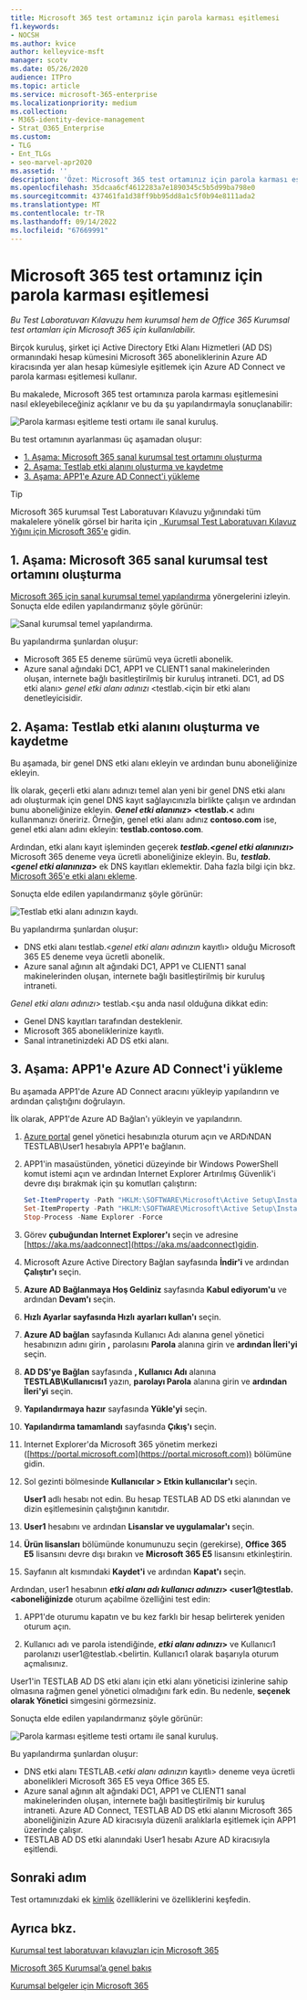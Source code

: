 ```yaml
---
title: Microsoft 365 test ortamınız için parola karması eşitlemesi
f1.keywords:
- NOCSH
ms.author: kvice
author: kelleyvice-msft
manager: scotv
ms.date: 05/26/2020
audience: ITPro
ms.topic: article
ms.service: microsoft-365-enterprise
ms.localizationpriority: medium
ms.collection:
- M365-identity-device-management
- Strat_O365_Enterprise
ms.custom:
- TLG
- Ent_TLGs
- seo-marvel-apr2020
ms.assetid: ''
description: 'Özet: Microsoft 365 test ortamınız için parola karması eşitlemesini ve oturum açmayı yapılandırın ve gösterin.'
ms.openlocfilehash: 35dcaa6cf4612283a7e1890345c5b5d99ba798e0
ms.sourcegitcommit: 437461fa1d38ff9bb95dd8a1c5f0b94e8111ada2
ms.translationtype: MT
ms.contentlocale: tr-TR
ms.lasthandoff: 09/14/2022
ms.locfileid: "67669991"
---
```

# <a name="password-hash-synchronization-for-your-microsoft-365-test-environment"></a>Microsoft 365 test ortamınız için parola karması eşitlemesi

*Bu Test Laboratuvarı Kılavuzu hem kurumsal hem de Office 365 Kurumsal test ortamları için Microsoft 365 için kullanılabilir.*

Birçok kuruluş, şirket içi Active Directory Etki Alanı Hizmetleri (AD DS) ormanındaki hesap kümesini Microsoft 365 aboneliklerinin Azure AD kiracısında yer alan hesap kümesiyle eşitlemek için Azure AD Connect ve parola karması eşitlemesi kullanır. 

Bu makalede, Microsoft 365 test ortamınıza parola karması eşitlemesini nasıl ekleyebileceğiniz açıklanır ve bu da şu yapılandırmayla sonuçlanabilir:
  
![Parola karması eşitleme testi ortamı ile sanal kuruluş.](../media/password-hash-sync-m365-ent-test-environment/Phase3.png)
  
Bu test ortamının ayarlanması üç aşamadan oluşur:
- [1. Aşama: Microsoft 365 sanal kurumsal test ortamını oluşturma](#phase-1-create-the-microsoft-365-simulated-enterprise-test-environment)
- [2. Aşama: Testlab etki alanını oluşturma ve kaydetme](#phase-2-create-and-register-the-testlab-domain)
- [3. Aşama: APP1'e Azure AD Connect'i yükleme](#phase-3-install-azure-ad-connect-on-app1)
    
> [!TIP]
> Microsoft 365 kurumsal Test Laboratuvarı Kılavuzu yığınındaki tüm makalelere yönelik görsel bir harita için [, Kurumsal Test Laboratuvarı Kılavuz Yığını için Microsoft 365'e](../downloads/Microsoft365EnterpriseTLGStack.pdf) gidin.
  
## <a name="phase-1-create-the-microsoft-365-simulated-enterprise-test-environment"></a>1. Aşama: Microsoft 365 sanal kurumsal test ortamını oluşturma

[Microsoft 365 için sanal kurumsal temel yapılandırma](simulated-ent-base-configuration-microsoft-365-enterprise.md) yönergelerini izleyin. Sonuçta elde edilen yapılandırmanız şöyle görünür:
  
![Sanal kurumsal temel yapılandırma.](../media/password-hash-sync-m365-ent-test-environment/Phase1.png)
  
Bu yapılandırma şunlardan oluşur:
  
- Microsoft 365 E5 deneme sürümü veya ücretli abonelik.
- Azure sanal ağındaki DC1, APP1 ve CLIENT1 sanal makinelerinden oluşan, internete bağlı basitleştirilmiş bir kuruluş intraneti. DC1, ad DS etki alanı> *genel etki alanı adınızı* <testlab.<için bir etki alanı denetleyicisidir.

## <a name="phase-2-create-and-register-the-testlab-domain"></a>2. Aşama: Testlab etki alanını oluşturma ve kaydetme

Bu aşamada, bir genel DNS etki alanı ekleyin ve ardından bunu aboneliğinize ekleyin.

İlk olarak, geçerli etki alanı adınızı temel alan yeni bir genel DNS etki alanı adı oluşturmak için genel DNS kayıt sağlayıcınızla birlikte çalışın ve ardından bunu aboneliğinize ekleyin. ***Genel etki alanınız*> <testlab.<** adını kullanmanızı öneririz. Örneğin, genel etki alanı adınız **<span>contoso.com</span>** ise, genel etki alanı adını ekleyin: **<span>testlab.contoso.com</span>**.
  
Ardından, etki alanı kayıt işleminden geçerek ***testlab.<genel etki alanınızı*>** Microsoft 365 deneme veya ücretli aboneliğinize ekleyin. Bu, ***testlab.<genel etki alanınıza*>** ek DNS kayıtları eklemektir. Daha fazla bilgi için bkz. [Microsoft 365'e etki alanı ekleme](../admin/setup/add-domain.md).

Sonuçta elde edilen yapılandırmanız şöyle görünür:
  
![Testlab etki alanı adınızın kaydı.](../media/password-hash-sync-m365-ent-test-environment/Phase2.png)
  
Bu yapılandırma şunlardan oluşur:

- DNS etki alanı testlab.<*genel etki alanı adınızın* kayıtlı> olduğu Microsoft 365 E5 deneme veya ücretli abonelik.
- Azure sanal ağının alt ağındaki DC1, APP1 ve CLIENT1 sanal makinelerinden oluşan, internete bağlı basitleştirilmiş bir kuruluş intraneti.

*Genel etki alanı adınızı*> testlab.<şu anda nasıl olduğuna dikkat edin:

- Genel DNS kayıtları tarafından desteklenir.
- Microsoft 365 aboneliklerinize kayıtlı.
- Sanal intranetinizdeki AD DS etki alanı.
     
## <a name="phase-3-install-azure-ad-connect-on-app1"></a>3. Aşama: APP1'e Azure AD Connect'i yükleme

Bu aşamada APP1'de Azure AD Connect aracını yükleyip yapılandırın ve ardından çalıştığını doğrulayın.
  
İlk olarak, APP1'de Azure AD Bağlan'ı yükleyin ve yapılandırın.

1. [Azure portal](https://portal.azure.com) genel yönetici hesabınızla oturum açın ve ARDıNDAN TESTLAB\\User1 hesabıyla APP1'e bağlanın.
    
2. APP1'in masaüstünden, yönetici düzeyinde bir Windows PowerShell komut istemi açın ve ardından Internet Explorer Artırılmış Güvenlik'i devre dışı bırakmak için şu komutları çalıştırın:
    
   ```powershell
   Set-ItemProperty -Path "HKLM:\SOFTWARE\Microsoft\Active Setup\Installed Components\{A509B1A7-37EF-4b3f-8CFC-4F3A74704073}" -Name "IsInstalled" -Value 0
   Set-ItemProperty -Path "HKLM:\SOFTWARE\Microsoft\Active Setup\Installed Components\{A509B1A8-37EF-4b3f-8CFC-4F3A74704073}" -Name "IsInstalled" -Value 0
   Stop-Process -Name Explorer -Force
   ```

3. Görev **çubuğundan Internet Explorer'ı** seçin ve adresine [https://aka.ms/aadconnect](https://aka.ms/aadconnect)gidin.
    
4. Microsoft Azure Active Directory Bağlan sayfasında **İndir'i** ve ardından **Çalıştır'ı** seçin.
    
5. **Azure AD Bağlanmaya Hoş Geldiniz** sayfasında **Kabul ediyorum'u** ve ardından **Devam'ı** seçin.
    
6. **Hızlı Ayarlar sayfasında Hızlı** **ayarları kullan'ı** seçin.
    
7. **Azure AD bağlan** sayfasında Kullanıcı Adı alanına genel yönetici hesabınızın adını girin **,** parolasını **Parola** alanına girin ve **ardından İleri'yi** seçin.
    
8. **AD DS'ye Bağlan** sayfasında **, Kullanıcı Adı** alanına **TESTLAB\\Kullanıcısı1** yazın, **parolayı Parola** alanına girin ve **ardından İleri'yi** seçin.
    
9. **Yapılandırmaya hazır** sayfasında **Yükle'yi** seçin.
    
10. **Yapılandırma tamamlandı** sayfasında **Çıkış'ı** seçin.
    
11. Internet Explorer'da Microsoft 365 yönetim merkezi ([https://portal.microsoft.com](https://portal.microsoft.com)) bölümüne gidin.
    
12. Sol gezinti bölmesinde **Kullanıcılar > Etkin kullanıcılar'ı** seçin.
    
    **User1** adlı hesabı not edin. Bu hesap TESTLAB AD DS etki alanından ve dizin eşitlemesinin çalıştığının kanıtıdır.
    
13. **User1** hesabını ve ardından **Lisanslar ve uygulamalar'ı** seçin.
    
14. **Ürün lisansları** bölümünde konumunuzu seçin (gerekirse), **Office 365 E5** lisansını devre dışı bırakın ve **Microsoft 365 E5** lisansını etkinleştirin. 

15. Sayfanın alt kısmındaki **Kaydet'i** ve ardından **Kapat'ı** seçin.
    
Ardından, user1 hesabının ***etki alanı adı kullanıcı adınızı*> <user1@testlab.<aboneliğinizde** oturum açabilme özelliğini test edin:

1. APP1'de oturumu kapatın ve bu kez farklı bir hesap belirterek yeniden oturum açın.

2. Kullanıcı adı ve parola istendiğinde, ***etki alanı adınızı*>** ve Kullanıcı1 parolanızı user1@testlab.<belirtin. Kullanıcı1 olarak başarıyla oturum açmalısınız.
 
User1'in TESTLAB AD DS etki alanı için etki alanı yöneticisi izinlerine sahip olmasına rağmen genel yönetici olmadığını fark edin. Bu nedenle, **seçenek olarak Yönetici** simgesini görmezsiniz. 

Sonuçta elde edilen yapılandırmanız şöyle görünür:

![Parola karması eşitleme testi ortamı ile sanal kuruluş.](../media/password-hash-sync-m365-ent-test-environment/Phase3.png)

Bu yapılandırma şunlardan oluşur: 
  
- DNS etki alanı TESTLAB.<*etki alanı adınızın* kayıtlı> deneme veya ücretli abonelikleri Microsoft 365 E5 veya Office 365 E5.
- Azure sanal ağının alt ağındaki DC1, APP1 ve CLIENT1 sanal makinelerinden oluşan, internete bağlı basitleştirilmiş bir kuruluş intraneti. Azure AD Connect, TESTLAB AD DS etki alanını Microsoft 365 aboneliğinizin Azure AD kiracısıyla düzenli aralıklarla eşitlemek için APP1 üzerinde çalışır.
- TESTLAB AD DS etki alanındaki User1 hesabı Azure AD kiracısıyla eşitlendi.

## <a name="next-step"></a>Sonraki adım

Test ortamınızdaki ek [kimlik](m365-enterprise-test-lab-guides.md#identity) özelliklerini ve özelliklerini keşfedin.

## <a name="see-also"></a>Ayrıca bkz.

[Kurumsal test laboratuvarı kılavuzları için Microsoft 365](m365-enterprise-test-lab-guides.md)

[Microsoft 365 Kurumsal’a genel bakış](microsoft-365-overview.md)

[Kurumsal belgeler için Microsoft 365](/microsoft-365-enterprise/)